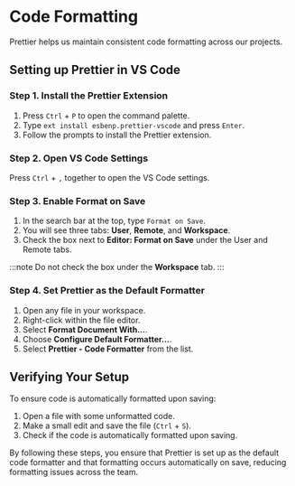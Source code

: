# Code Formatting

Prettier helps us maintain consistent code formatting across our projects.

## Setting up Prettier in VS Code

### Step 1. Install the Prettier Extension
   1. Press `Ctrl` + `P` to open the command palette.
   2. Type `ext install esbenp.prettier-vscode` and press `Enter`.
   3. Follow the prompts to install the Prettier extension.

### Step 2. **Open VS Code Settings**
Press `Ctrl` + `,` together to open the VS Code settings.

### Step 3. Enable Format on Save
   1. In the search bar at the top, type `Format on Save`.
   2. You will see three tabs: **User**, **Remote**, and **Workspace**.
   3. Check the box next to **Editor: Format on Save** under the User and Remote tabs. 
   
   :::note
   Do not check the box under the **Workspace** tab.
   :::

### Step 4. Set Prettier as the Default Formatter
   1. Open any file in your workspace.
   2. Right-click within the file editor.
   3. Select **Format Document With...**.
   4. Choose **Configure Default Formatter...**.
   5. Select **Prettier - Code Formatter** from the list.



## Verifying Your Setup

To ensure code is automatically formatted upon saving:
1. Open a file with some unformatted code.
2. Make a small edit and save the file (`Ctrl` + `S`).
3. Check if the code is automatically formatted upon saving.

By following these steps, you ensure that Prettier is set up as the default code formatter and that formatting occurs automatically on save, reducing formatting issues across the team.
